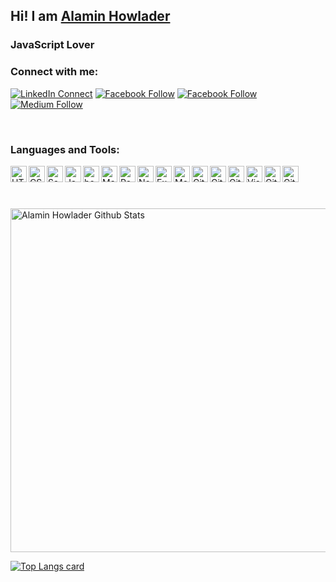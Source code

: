 ## Hi! I am [Alamin Howlader][website]

### JavaScript Lover

### Connect with me:

[![LinkedIn Connect](https://img.shields.io/badge/%20-Connect-black?color=14171A&labelColor=212121&logo=linkedin&logoColor=ffffff)](https://www.linkedin.com/in/dvlprAlamin/)
[![Facebook Follow](https://img.shields.io/badge/%20-Follow-black?color=14171A&labelColor=1976d2&logo=facebook&logoColor=ffffff)](https://web.facebook.com/dvlprAlamin)
[![Facebook Follow](https://img.shields.io/badge/%20-Follow-black?color=14171A&labelColor=1976d2&logo=twitter&logoColor=ffffff)](https://twitter.com/dvlprAlamin)
[![Medium Follow](https://img.shields.io/badge/%20-Follow-black?color=14171A&labelColor=1976d2&logo=medium&logoColor=ffffff)](https://medium.com/@dvlprAlamin)

<!-- [![Questions](https://img.shields.io/badge/%20-Questions-black?color=14171A&labelColor=fff&logo=stackoverflow&logoColor=0c0d0e26)](https://stackoverflow.com/users/10425732/dvlpralamin) -->

<br />

### Languages and Tools:

<img align="left" alt="HTML5" width="26px" src="https://i.ibb.co/VSmHRkv/html.png" />

<img align="left" alt="CSS3" width="26px" src="https://i.ibb.co/g7xQSGY/css3.png" />

<img align="left" alt="Sass" width="26px" src="https://i.ibb.co/v3Sy8YW/scss.png" />

<img align="left" alt="JavaScript" width="26px" src="https://i.ibb.co/XLLvh3f/js.png" />

<img align="left" alt="bootstrap" width="26px" src="https://i.ibb.co/p4ynHSD/bootstrap.png" />

<img align="left" alt="Material-ui" width="26px" src="https://i.ibb.co/HThxRY8/material-ui.png" />

<img align="left" alt="React" width="26px" src="https://i.ibb.co/jD7j5Gv/react.png" />

<img align="left" alt="Node.js" width="26px" src="https://i.ibb.co/GF9MYQn/node.png" />

<img align="left" alt="Express.js" width="26px" src="https://i.ibb.co/nrbPzJp/express.png" />

<img align="left" alt="MongoDB" width="26px" src="https://i.ibb.co/f4pzGjH/mongodb.png" />

<img align="left" alt="Git" width="26px" src="https://i.ibb.co/mhxBpgM/reactbootstrap.png" />

<img align="left" alt="Git" width="26px" src="https://i.ibb.co/bby50xs/redux.png" />

<img align="left" alt="Git" width="26px" src="https://i.ibb.co/CJJ43CK/spring.png" />

<img align="left" alt="Visual Studio Code" width="26px" src="https://i.ibb.co/31qMkVQ/vscode.png" />

<img align="left" alt="Git" width="26px" src="https://i.ibb.co/7zs2TGW/git.png" />

<img align="left" alt="Git" width="26px" src="https://i.ibb.co/fXQQ273/c.png" />

<br />

<br />

<br />
<br />
<img width="550px" alt="Alamin Howlader Github Stats"  src="https://github-readme-stats.vercel.app/api?username=dvlprAlamin&show_icons=true"/>

[![Top Langs card](https://github-readme-stats.vercel.app/api/top-langs/?username=dvlprAlamin&card_width=550)](https://github.com/dvlpaAlamin/dvlpaAlamin)

[website]: http://dvlpralamin.netlify.app/
